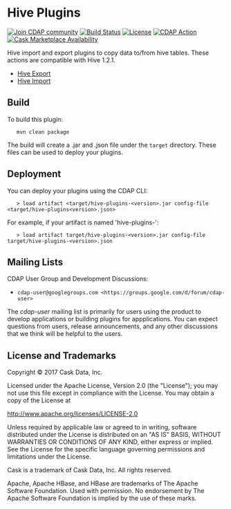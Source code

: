 Hive Plugins
============

[![Join CDAP community](https://cdap-users.herokuapp.com/badge.svg?t=hive-plugins)](https://cdap-users.herokuapp.com)
[![Build Status](https://travis-ci.org/hydrator/hive-plugins.svg?branch=master)](https://travis-ci.org/hydrator/hive-plugins)
[![License](https://img.shields.io/badge/License-Apache%202.0-blue.svg)](https://opensource.org/licenses/Apache-2.0)
[![CDAP Action](cdap-users.herokuapp.com/assets/cdap-action.svg)](http://docs.cask.co/cdap)
[![Cask Marketplace Availability](cdap-users.herokuapp.com/assets/cm-available.svg)](http://docs.cask.co/cdap)

Hive import and export plugins to copy data to/from hive tables. These actions are compatible with Hive 1.2.1.

* [Hive Export](docs/README-HIVE-EXPORT.md)
* [Hive Import](docs/README-HIVE-IMPORT.md)

Build
-----
To build this plugin:

```
   mvn clean package
```

The build will create a .jar and .json file under the ``target`` directory.
These files can be used to deploy your plugins.

Deployment
----------
You can deploy your plugins using the CDAP CLI:

 ```
    > load artifact <target/hive-plugins-<version>.jar config-file <target/hive-plugins<version>.json>
 ```

For example, if your artifact is named 'hive-plugins-<version>':

 ```
    > load artifact target/hive-plugins-<version>.jar config-file target/hive-plugins-<version>.json
 ```

Mailing Lists
-------------

CDAP User Group and Development Discussions:

* `cdap-user@googlegroups.com <https://groups.google.com/d/forum/cdap-user>`

The *cdap-user* mailing list is primarily for users using the product to develop
applications or building plugins for appplications. You can expect questions from
users, release announcements, and any other discussions that we think will be helpful
to the users.

License and Trademarks
----------------------

Copyright © 2017 Cask Data, Inc.

Licensed under the Apache License, Version 2.0 (the "License"); you may not use this file except
in compliance with the License. You may obtain a copy of the License at

http://www.apache.org/licenses/LICENSE-2.0

Unless required by applicable law or agreed to in writing, software distributed under the
License is distributed on an "AS IS" BASIS, WITHOUT WARRANTIES OR CONDITIONS OF ANY KIND,
either express or implied. See the License for the specific language governing permissions
and limitations under the License.

Cask is a trademark of Cask Data, Inc. All rights reserved.

Apache, Apache HBase, and HBase are trademarks of The Apache Software Foundation. Used with
permission. No endorsement by The Apache Software Foundation is implied by the use of these marks.
